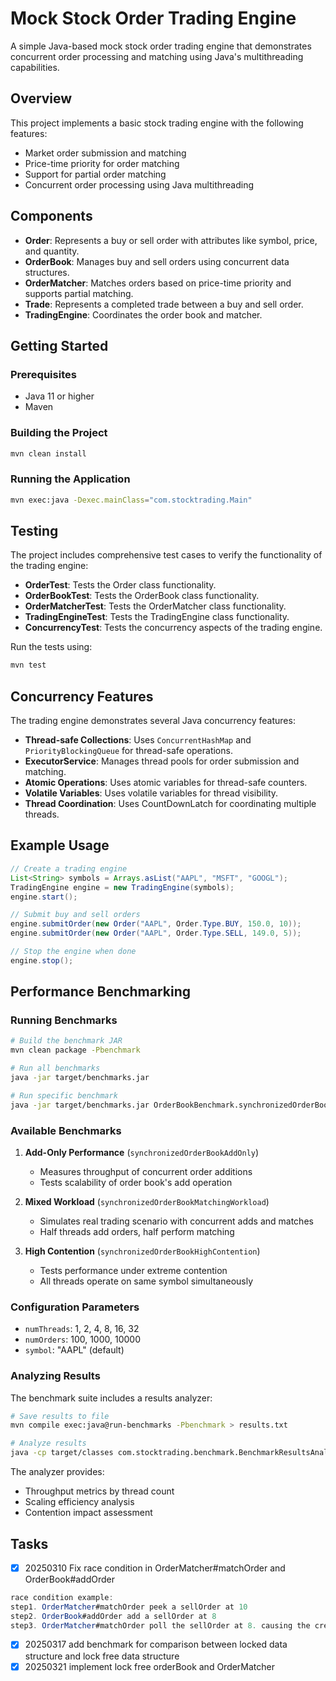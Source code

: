 # Mock Stock Order Trading Engine

A simple Java-based mock stock order trading engine that demonstrates concurrent order processing and matching using Java's multithreading capabilities.

## Overview

This project implements a basic stock trading engine with the following features:

- Market order submission and matching
- Price-time priority for order matching
- Support for partial order matching
- Concurrent order processing using Java multithreading

## Components

- **Order**: Represents a buy or sell order with attributes like symbol, price, and quantity.
- **OrderBook**: Manages buy and sell orders using concurrent data structures.
- **OrderMatcher**: Matches orders based on price-time priority and supports partial matching.
- **Trade**: Represents a completed trade between a buy and sell order.
- **TradingEngine**: Coordinates the order book and matcher.

## Getting Started

### Prerequisites

- Java 11 or higher
- Maven

### Building the Project

```bash
mvn clean install
```

### Running the Application

```bash
mvn exec:java -Dexec.mainClass="com.stocktrading.Main"
```

## Testing

The project includes comprehensive test cases to verify the functionality of the trading engine:

- **OrderTest**: Tests the Order class functionality.
- **OrderBookTest**: Tests the OrderBook class functionality.
- **OrderMatcherTest**: Tests the OrderMatcher class functionality.
- **TradingEngineTest**: Tests the TradingEngine class functionality.
- **ConcurrencyTest**: Tests the concurrency aspects of the trading engine.

Run the tests using:

```bash
mvn test
```

## Concurrency Features

The trading engine demonstrates several Java concurrency features:

- **Thread-safe Collections**: Uses `ConcurrentHashMap` and `PriorityBlockingQueue` for thread-safe operations.
- **ExecutorService**: Manages thread pools for order submission and matching.
- **Atomic Operations**: Uses atomic variables for thread-safe counters.
- **Volatile Variables**: Uses volatile variables for thread visibility.
- **Thread Coordination**: Uses CountDownLatch for coordinating multiple threads.

## Example Usage

```java
// Create a trading engine
List<String> symbols = Arrays.asList("AAPL", "MSFT", "GOOGL");
TradingEngine engine = new TradingEngine(symbols);
engine.start();

// Submit buy and sell orders
engine.submitOrder(new Order("AAPL", Order.Type.BUY, 150.0, 10));
engine.submitOrder(new Order("AAPL", Order.Type.SELL, 149.0, 5));

// Stop the engine when done
engine.stop();
```

## Performance Benchmarking

### Running Benchmarks

```bash
# Build the benchmark JAR
mvn clean package -Pbenchmark

# Run all benchmarks
java -jar target/benchmarks.jar

# Run specific benchmark
java -jar target/benchmarks.jar OrderBookBenchmark.synchronizedOrderBookAddOnly
```

### Available Benchmarks

1. **Add-Only Performance** (`synchronizedOrderBookAddOnly`)
   - Measures throughput of concurrent order additions
   - Tests scalability of order book's add operation

2. **Mixed Workload** (`synchronizedOrderBookMatchingWorkload`) 
   - Simulates real trading scenario with concurrent adds and matches
   - Half threads add orders, half perform matching

3. **High Contention** (`synchronizedOrderBookHighContention`)
   - Tests performance under extreme contention
   - All threads operate on same symbol simultaneously

### Configuration Parameters

- `numThreads`: 1, 2, 4, 8, 16, 32
- `numOrders`: 100, 1000, 10000
- `symbol`: "AAPL" (default)

### Analyzing Results

The benchmark suite includes a results analyzer:

```bash
# Save results to file
mvn compile exec:java@run-benchmarks -Pbenchmark > results.txt

# Analyze results
java -cp target/classes com.stocktrading.benchmark.BenchmarkResultsAnalyzer results.txt
```

The analyzer provides:
- Throughput metrics by thread count
- Scaling efficiency analysis
- Contention impact assessment

## Tasks

- [x] 20250310 Fix race condition in OrderMatcher#matchOrder and OrderBook#addOrder
```java
race condition example:
step1. OrderMatcher#matchOrder peek a sellOrder at 10
step2. OrderBook#addOrder add a sellOrder at 8
step3. OrderMatcher#matchOrder poll the sellOrder at 8. causing the created trade sets the sell price at 10, but it is 8 that is acutally traded.
```

- [x] 20250317 add benchmark for comparison between locked data structure and lock free data structure
- [x] 20250321 implement lock free orderBook and OrderMatcher
